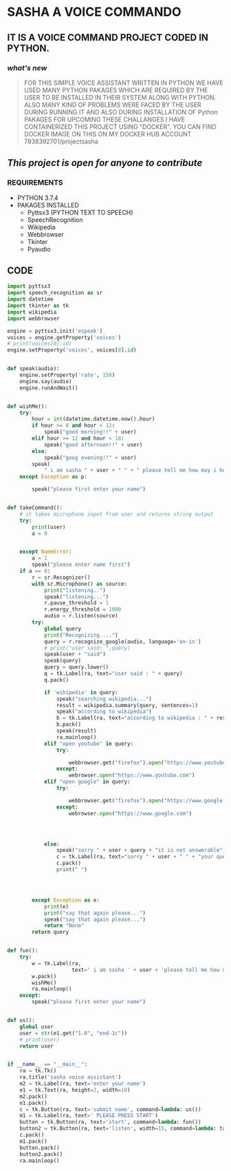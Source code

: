 # SASHA A VOICE COMMANDO
## IT IS A VOICE COMMAND PROJECT CODED IN PYTHON.
  ### *what's new*
>FOR THIS SIMPLE VOICE ASSISTANT WRITTEN IN PYTHON  WE HAVE USED MANY PYTHON PAKAGES WHICH ARE 
> REQUIRED BY THE USER TO BE INSTALLED IN THEIR SYSTEM ALONG WITH PYTHON.
>ALSO MANY KIND OF PROBLEMS WERE FACED BY THE USER DURING RUNNING IT AND ALSO DURING INSTALLATION OF Python PAKAGES
>FOR UPCOMING THESE CHALLANGES I HAVE CONTAINERIZED THIS PROJECT USING "DOCKER".
>YOU CAN FIND DOCKER IMAGE ON THIS ON MY DOCKER HUB ACCOUNT 7838392701/projectsasha
## *This project is open for anyone to contribute*
### REQUIREMENTS
* PYTHON 3.7.4
* PAKAGES INSTALLED
  * Pyttsx3 (PYTHON TEXT TO SPEECH)
  * SpeechRecognition
  * Wikipedia
  * Webbrowser
  * Tkinter
  * Pyaudio 

## CODE 
``` python
import pyttsx3
import speech_recognition as sr
import datetime
import tkinter as tk
import wikipedia
import webbrowser

engine = pyttsx3.init('espeak')
voices = engine.getProperty('voices')
# print(voices[0].id)
engine.setProperty('voices', voices[0].id)


def speak(audio):
    engine.setProperty('rate', 150)
    engine.say(audio)
    engine.runAndWait()


def wishMe():
    try:
        hour = int(datetime.datetime.now().hour)
        if hour >= 0 and hour < 12:
            speak("good morning!!" + user)
        elif hour >= 12 and hour < 18:
            speak("good afternoon!!" + user)
        else:
            speak("goog evening!!" + user)
        speak(
            " i am sasha " + user + " " + " please tell me how may i help you. to start and let me listen your command press listen")
    except Exception as p:

        speak("please first enter your name")


def takeCommand():
    # it takes microphone input from user and returns string output
    try:
        print(user)
        a = 0


    except NameError:
        a = 1
        speak("please enter name first")
    if a == 0:
        r = sr.Recognizer()
        with sr.Microphone() as source:
            print("listening..")
            speak("listening...")
            r.pause_threshold = 1
            r.energy_threshold = 1000
            audio = r.listen(source)
        try:
            global query
            print("Recognizing....")
            query = r.recognize_google(audio, language='en-in')
            # print("user said: ",query)
            speak(user + "said")
            speak(query)
            query = query.lower()
            q = tk.Label(ra, text="user said : " + query)
            q.pack()

            if 'wikipedia' in query:
                speak("searching wikipedia...")
                result = wikipedia.summary(query, sentences=1)
                speak("according to wikipedia")
                b = tk.Label(ra, text="according to wikipedia : " + result)
                b.pack()
                speak(result)
                ra.mainloop()
            elif "open youtube" in query:
                try:

                    webbrowser.get("firefox").open("https://www.youtube.com")
                except:
                    webrowser.open("https://www.youtube.com")
            elif "open google" in query:
                try:

                    webbrowser.get("firefox").open("https://www.google.com")
                except:
                    webrowser.open("https://www.google.com")




            else:
                speak("sorry " + user + query + "it is not answerable")
                c = tk.Label(ra, text="sorry " + user + " " + "your query " + query + " " + " is not answerable")
                c.pack()
                print(" ")




        except Exception as e:
            print(e)
            print("say that again please...")
            speak("say that again please...")
            return "None"
        return query


def fun():
    try:
        w = tk.Label(ra,
                     text=' i am sasha ' + user + 'please tell me how may i help you. to start and let me listen your command press listen')
        w.pack()
        wishMe()
        ra.mainloop()
    except:
        speak("please first enter your name")


def us():
    global user
    user = str(e1.get("1.0", "end-1c"))
    # print(user)
    return user


if __name__ == "__main__":
    ra = tk.Tk()
    ra.title('sasha voice assistant')
    m2 = tk.Label(ra, text='enter your name')
    e1 = tk.Text(ra, height=2, width=10)
    m2.pack()
    e1.pack()
    c = tk.Button(ra, text='submit name', command=lambda: us())
    m1 = tk.Label(ra, text=' PLEASE PRESS START')
    button = tk.Button(ra, text='start', command=lambda: fun())
    button2 = tk.Button(ra, text='listen', width=15, command=lambda: takeCommand())
    c.pack()
    m1.pack()
    button.pack()
    button2.pack()
    ra.mainloop()
```

